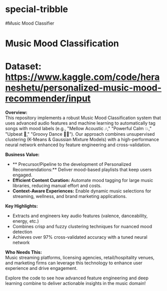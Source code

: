# special-tribble
#Music Mood Classifier
# Music Mood Classification
# Dataset: https://www.kaggle.com/code/heraneshetu/personalized-music-mood-recommender/input
**Overview:**  
This repository implements a robust Music Mood Classification system that uses advanced audio features and machine learning to automatically tag songs with mood labels (e.g., "Mellow Acoustic 🎶," "Powerful Calm 💥," "Upbeat 🎉," "Groovy Dance 💃🕺"). Our approach combines unsupervised clustering (K-Means & Gaussian Mixture Models) with a high-performance neural network enhanced by feature engineering and cross-validation.

**Business Value:**  
- ** Precursor/Pipeline to the development of Personalized Recommendations:** Deliver mood-based playlists that keep users engaged.  
- **Efficient Content Curation:** Automate mood tagging for large music libraries, reducing manual effort and costs.  
- **Context-Aware Experiences:** Enable dynamic music selections for streaming, wellness, and brand marketing applications.

**Key Highlights:**  
- Extracts and engineers key audio features (valence, danceability, energy, etc.)  
- Combines crisp and fuzzy clustering techniques for nuanced mood detection  
- Achieves over 97% cross-validated accuracy with a tuned neural network

**Who Needs This:**  
Music streaming platforms, licensing agencies, retail/hospitality venues, and marketing firms can leverage this technology to enhance user experience and drive engagement.

Explore the code to see how advanced feature engineering and deep learning combine to deliver actionable insights in the music domain!
